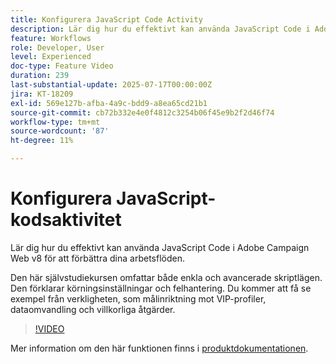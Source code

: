 ```yaml
---
title: Konfigurera JavaScript Code Activity
description: Lär dig hur du effektivt kan använda JavaScript Code i Adobe Campaign Web v8 för att förbättra dina arbetsflöden.
feature: Workflows
role: Developer, User
level: Experienced
doc-type: Feature Video
duration: 239
last-substantial-update: 2025-07-17T00:00:00Z
jira: KT-18209
exl-id: 569e127b-afba-4a9c-bdd9-a8ea65cd21b1
source-git-commit: cb72b332e4e0f4812c3254b06f45e9b2f2d46f74
workflow-type: tm+mt
source-wordcount: '87'
ht-degree: 11%

---
```


# Konfigurera JavaScript-kodsaktivitet

Lär dig hur du effektivt kan använda JavaScript Code i Adobe Campaign Web v8 för att förbättra dina arbetsflöden.

Den här självstudiekursen omfattar både enkla och avancerade skriptlägen. Den förklarar körningsinställningar och felhantering. Du kommer att få se exempel från verkligheten, som målinriktning mot VIP-profiler, dataomvandling och villkorliga åtgärder.

>[!VIDEO](https://video.tv.adobe.com/v/3464918/?learn=on&enablevpops)

Mer information om den här funktionen finns i [produktdokumentationen](https://experienceleague.adobe.com/en/docs/campaign-web/v8/wf/design-workflows/javascript-code).
